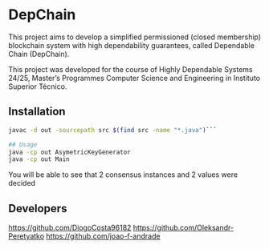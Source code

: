 # DepChain


This project aims to develop a simplified permissioned (closed membership)
blockchain system with high dependability guarantees, called Dependable
Chain (DepChain). 

This project was developed for the course of Highly Dependable Systems 24/25, Master’s Programmes
Computer Science and Engineering in Instituto Superior Técnico.

## Installation

```bash
javac -d out -sourcepath src $(find src -name "*.java")```

## Usage
java -cp out AsymetricKeyGenerator
java -cp out Main 
```

You will be able to see that 2 consensus instances and 2 values were decided

## Developers
https://github.com/DiogoCosta96182
https://github.com/Oleksandr-Peretyatko
https://github.com/joao-f-andrade